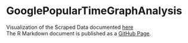 # GooglePopularTimeGraphAnalysis
Visualization of the Scraped Data documented [here](https://github.com/statistikZH/monitoring_covid19/blob/master/Mobility_GooglePopularTimeGraph.md) <br>
The R Markdown document is published as a [GitHub Page](https://kalakaru.github.io/GooglePopularTimeGraphAnalysis/).
